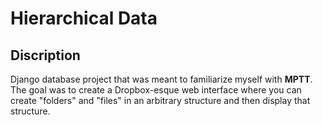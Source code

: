 # Hierarchical Data

## Discription
Django database project that was meant to familiarize myself with **MPTT**. The goal was to create a Dropbox-esque web interface where you can create "folders" and "files" in an arbitrary structure and then display that structure.
